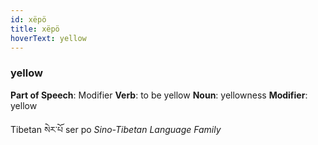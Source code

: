 ```yaml
---
id: xëpö
title: xëpö
hoverText: yellow
---
```


### yellow

**Part of Speech**: Modifier
**Verb**: to be yellow
**Noun**: yellowness
**Modifier**: yellow

Tibetan སེར་པོ ser po 
*Sino-Tibetan Language Family*